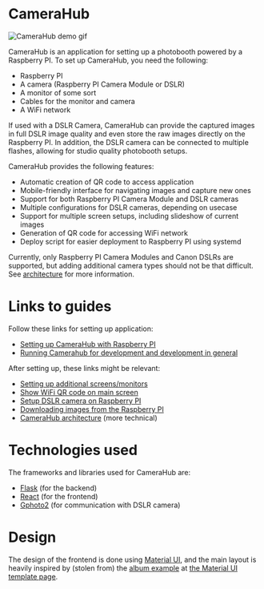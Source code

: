 # CameraHub

![CameraHub demo gif](docs/images/demo.gif)

CameraHub is an application for setting up a photobooth powered by a Raspberry PI. To set up CameraHub, you need the following:

- Raspberry PI
- A camera (Raspberry PI Camera Module or DSLR)
- A monitor of some sort
- Cables for the monitor and camera
- A WiFi network

If used with a DSLR Camera, CameraHub can provide the captured images in full DSLR image quality and even store the raw images directly on the Raspberry PI. In addition, the DSLR camera can be connected to multiple flashes, allowing for studio quality photobooth setups.

CameraHub provides the following features:
- Automatic creation of QR code to access application
- Mobile-friendly interface for navigating images and capture new ones
- Support for both Raspberry PI Camera Module and DSLR cameras
- Multiple configurations for DSLR cameras, depending on usecase
- Support for multiple screen setups, including slideshow of current images
- Generation of QR code for accessing WiFi network
- Deploy script for easier deployment to Raspberry PI using systemd

Currently, only Raspberry PI Camera Modules and Canon DSLRs are supported, but adding additional camera types should not be that difficult. See [architecture](docs/architecture.md) for more information.

# Links to guides
Follow these links for setting up application:
- [Setting up CameraHub with Raspberry PI](docs/setup_with_raspberry_pi.md)
- [Running Camerahub for development and development in general](docs/developing.md)

After setting up, these links might be relevant:
- [Setting up additional screens/monitors](docs/setup_additional_screens.md)
- [Show WiFi QR code on main screen](docs/show_wifi_qr_code_on_main_screen.md)
- [Setup DSLR camera on Raspberry PI](docs/setup_dslr_camera.md)
- [Downloading images from the Raspberry PI](docs/downloading_images_from_the_rpi.md)
- [CameraHub architecture](docs/architecture.md) (more technical)

# Technologies used
The frameworks and libraries used for CameraHub are:

- [Flask](https://flask.palletsprojects.com/en/2.0.x/) (for the backend)
- [React](https://reactjs.org/) (for the frontend)
- [Gphoto2](https://github.com/gphoto/gphoto2) (for communication with DSLR camera)

# Design
The design of the frontend is done using [Material UI](https://material-ui.com/), and the main layout is heavily inspired by (stolen from) the [album example](https://material-ui.com/getting-started/templates/album/) at [the Material UI template page](https://material-ui.com/getting-started/templates/).
